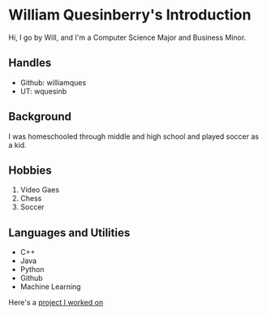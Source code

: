 # William Quesinberry's Introduction
Hi, I go by Will, and I'm a Computer Science Major and Business Minor.
## Handles
* Github: williamques
* UT: wquesinb
## Background
I was homeschooled through middle and high school and played soccer as a kid.
## Hobbies
1. Video Gaes
2. Chess
3. Soccer
## Languages and Utilities
* C++
* Java
* Python
* Github
* Machine Learning

Here's a [project I worked on](https://github.com/aeasy370/Twitter-Stock-Linear-Regression)
